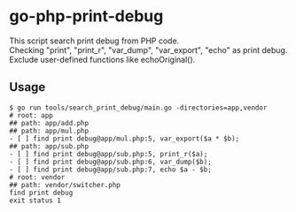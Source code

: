# go-php-print-debug
This script search print debug from PHP code.  
Checking "print", "print_r", "var_dump", "var_export", "echo" as print debug.  
Exclude user-defined functions like echoOriginal().


## Usage
```ShellSession
$ go run tools/search_print_debug/main.go -directories=app,vendor
# root: app
## path: app/add.php
## path: app/mul.php
- [ ] find print debug@app/mul.php:5, var_export($a * $b);
## path: app/sub.php
- [ ] find print debug@app/sub.php:5, print_r($a);
- [ ] find print debug@app/sub.php:6, var_dump($b);
- [ ] find print debug@app/sub.php:7, echo $a - $b;
# root: vendor
## path: vendor/switcher.php
find print debug
exit status 1
```